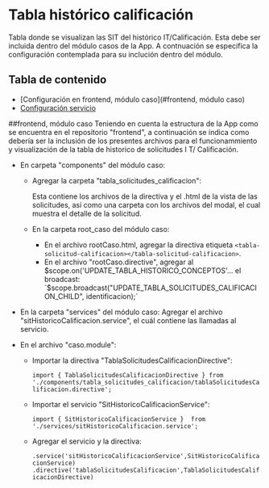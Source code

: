 # Tabla histórico calificación
Tabla donde se visualizan las SIT del histórico IT/Calificación. Esta debe ser incluida dentro del módulo casos de la App.
A contnuación se especifica la configuración contemplada para su inclución dentro del módulo.

## Tabla de contenido
* [Configuración en frontend, módulo caso](#frontend, módulo caso)
* [Configuración servicio](#servicio)


##frontend, módulo caso
Teniendo en cuenta la estructura de la App como se encuentra en el repositorio "frontend", a continuación se indica como debería ser la inclusión de los presentes archivos para el funcionammiento y visualización de la tabla de historico de solicitudes I T/ Calificación.

* En carpeta "components" del módulo caso:
    * Agregar la carpeta "tabla_solicitudes_calificacion":
    
      Esta contiene los archivos de la directiva y el .html de la vista de las solicitudes, así como una carpeta con los archivos del modal, el cual muestra el detalle de la solicitud.
    
    * En la carpeta root_caso del módulo caso:
        * En el archivo rootCaso.html, agregar la directiva etiqueta `<tabla-solicitud-calificacion></tabla-solicitud-calificacion>`.
        * En el archivo "rootCaso.directive", agregar al $scope.on('UPDATE_TABLA_HISTORICO_CONCEPTOS'...
          el broadcast:
          `$scope.broadcast("UPDATE_TABLA_SOLICITUDES_CALIFICACION_CHILD", identificacion);`
         
* En la carpeta "services" del módulo caso:
  Agregar el archivo "sitHistoricoCalificacion.service", el cuál contiene las llamadas al servicio.
  
* En el archivo "caso.module":
    * Importar la directiva "TablaSolicitudesCalificacionDirective":
    
        `import { TablaSolicitudesCalificacionDirective } from './components/tabla_solicitudes_calificacion/tablaSolicitudesCalificacion.directive';`  
        
    * Importar el servicio "SitHistoricoCalificacionService":
    
        `import { SitHistoricoCalificacionService }  from  './services/sitHistoricoCalificacion.service';`
        
    * Agregar el servicio y la directiva:
    
         `.service('sitHistoricoCalificacionService',SitHistoricoCalificacionService)`
         `.directive('tablaSolicitudesCalificacion',TablaSolicitudesCalificacionDirective)`
        
